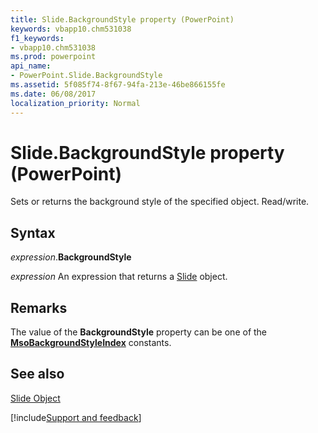 ```yaml
---
title: Slide.BackgroundStyle property (PowerPoint)
keywords: vbapp10.chm531038
f1_keywords:
- vbapp10.chm531038
ms.prod: powerpoint
api_name:
- PowerPoint.Slide.BackgroundStyle
ms.assetid: 5f085f74-8f67-94fa-213e-46be866155fe
ms.date: 06/08/2017
localization_priority: Normal
---
```



# Slide.BackgroundStyle property (PowerPoint)

Sets or returns the background style of the specified object. Read/write.


## Syntax

_expression_.**BackgroundStyle**

 _expression_ An expression that returns a [Slide](PowerPoint.Slide.md) object.


## Remarks

The value of the  **BackgroundStyle** property can be one of the **[MsoBackgroundStyleIndex](Office.MsoBackgroundStyleIndex.md)** constants.


## See also


[Slide Object](PowerPoint.Slide.md)

[!include[Support and feedback](~/includes/feedback-boilerplate.md)]